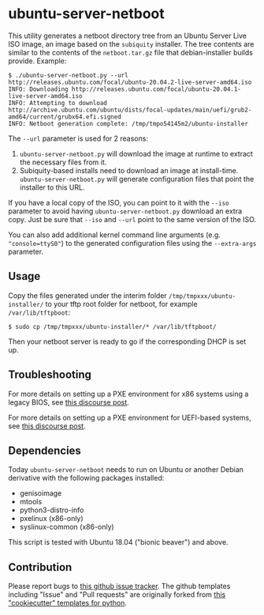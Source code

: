 # ubuntu-server-netboot
This utility generates a netboot directory tree from an Ubuntu Server Live ISO image, an image based on the `subiquity` installer. The tree contents are similar to the contents of the `netboot.tar.gz` file that debian-installer builds provide. Example:

```
$ ./ubuntu-server-netboot.py --url http://releases.ubuntu.com/focal/ubuntu-20.04.2-live-server-amd64.iso
INFO: Downloading http://releases.ubuntu.com/focal/ubuntu-20.04.1-live-server-amd64.iso
INFO: Attempting to download http://archive.ubuntu.com/ubuntu/dists/focal-updates/main/uefi/grub2-amd64/current/grubx64.efi.signed
INFO: Netboot generation complete: /tmp/tmpo54145m2/ubuntu-installer
```

The `--url` parameter is used for 2 reasons:

1. `ubuntu-server-netboot.py` will download the image at runtime to extract the necessary files from it.
1. Subiquity-based installs need to download an image at install-time. `ubuntu-server-netboot.py` will generate configuration files that point the installer to this URL.

If you have a local copy of the ISO, you can point to it with the `--iso` parameter to avoid having `ubuntu-server-netboot.py` download an extra copy. Just be sure that `--iso` and `--url` point to the same version of the ISO.

You can also add additional kernel command line arguments (e.g. `"console=ttyS0"`) to the generated configuration files using the `--extra-args` parameter.

## Usage
Copy the files generated under the interim folder `/tmp/tmpxxx/ubuntu-installer/`
to your tftp root folder for netboot, for example `/var/lib/tftpboot`:

```
$ sudo cp /tmp/tmpxxx/ubuntu-installer/* /var/lib/tftpboot/
```

Then your netboot server is ready to go if the corresponding DHCP is set up.

## Troubleshooting
For more details on setting up a PXE environment for x86 systems using a legacy BIOS, see [this discourse post](https://discourse.ubuntu.com/t/netbooting-the-server-installer-on-amd64/16620).

For more details on setting up a PXE environment for UEFI-based systems, see [this discourse post](https://discourse.ubuntu.com/t/netbooting-the-live-server-installer-via-uefi-pxe-on-arm-aarch64-arm64-and-x86-64-amd64/19240).

## Dependencies
Today `ubuntu-server-netboot` needs to run on Ubuntu or another Debian derivative with the following packages installed:

 - genisoimage
 - mtools
 - python3-distro-info
 - pxelinux (x86-only)
 - syslinux-common (x86-only)

This script is tested with Ubuntu 18.04 ("bionic beaver") and above.

## Contribution

Please report bugs to [this github issue tracker](https://github.com/dannf/ubuntu-server-netboot/issues). The github templates including "Issue" and "Pull requests" are originally forked from [this "cookiecutter" templates for python](https://github.com/Lee-W/cookiecutter-python-template).

